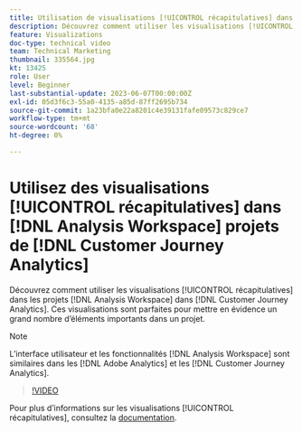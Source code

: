 ```yaml
---
title: Utilisation de visualisations [!UICONTROL récapitulatives] dans  [!DNL Analysis Workspace]  projets
description: Découvrez comment utiliser les visualisations [!UICONTROL récapitulatives] dans les projets [!DNL Analysis Workspace]  dans  [!DNL Customer Journey Analytics].
feature: Visualizations
doc-type: technical video
team: Technical Marketing
thumbnail: 335564.jpg
kt: 13425
role: User
level: Beginner
last-substantial-update: 2023-06-07T00:00:00Z
exl-id: 05d3f6c3-55a0-4135-a85d-87ff2695b734
source-git-commit: 1a23bfa0e22a8201c4e39131fafe09573c829ce7
workflow-type: tm+mt
source-wordcount: '68'
ht-degree: 0%

---
```


# Utilisez des visualisations [!UICONTROL récapitulatives] dans [!DNL Analysis Workspace] projets de [!DNL Customer Journey Analytics]

Découvrez comment utiliser les visualisations [!UICONTROL récapitulatives] dans les projets [!DNL Analysis Workspace] dans [!DNL Customer Journey Analytics]. Ces visualisations sont parfaites pour mettre en évidence un grand nombre d’éléments importants dans un projet.

>[!NOTE]
>
>L’interface utilisateur et les fonctionnalités [!DNL Analysis Workspace] sont similaires dans les [!DNL Adobe Analytics] et les [!DNL Customer Journey Analytics].

>[!VIDEO](https://video.tv.adobe.com/v/3416888/?quality=12&learn=on&captions=fre_fr)

Pour plus d’informations sur les visualisations [!UICONTROL récapitulatives], consultez la [documentation](https://experienceleague.adobe.com/docs/analytics-platform/using/cja-workspace/visualizations/summary-number-change.html?lang=fr).
